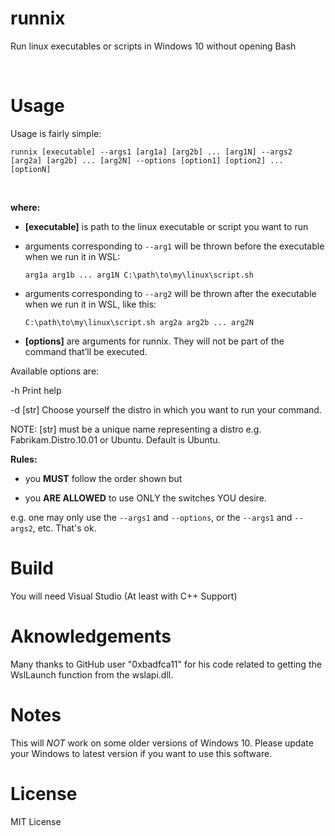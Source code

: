runnix
======

Run linux executables or scripts in Windows 10 without opening Bash

 

Usage
=====

Usage is fairly simple:

`runnix [executable] --args1 [arg1a] [arg2b] ... [arg1N] --args2 [arg2a] [arg2b]
... [arg2N] --options [option1] [option2] ... [optionN]`

 

**where:**

-   **[executable]** is path to the linux executable or script you want to run

-   arguments corresponding to `--arg1` will be thrown before the executable
    when we run it in WSL:

    `arg1a arg1b ... arg1N C:\path\to\my\linux\script.sh`

-   arguments corresponding to `--arg2` will be thrown after the executable when
    we run it in WSL, like this:

    `C:\path\to\my\linux\script.sh arg2a arg2b ... arg2N`

-   **[options]** are arguments for runnix. They will not be part of the command
    that’ll be executed.

Available options are:

\-h Print help

\-d [str] Choose yourself the distro in which you want to run your command.

NOTE: [str] must be a unique name representing a distro e.g.
Fabrikam.Distro.10.01 or Ubuntu. Default is Ubuntu.

**Rules:**

-   you **MUST** follow the order shown but

-   you **ARE ALLOWED** to use ONLY the switches YOU desire.

e.g. one may only use the `--args1` and `--options`, or the `--args1` and
`--args2`, etc. That's ok.

Build
=====

You will need Visual Studio (At least with C++ Support)

Aknowledgements
===============

Many thanks to GitHub user "0xbadfca11" for his code related to getting the
WslLaunch function from the wslapi.dll.

Notes
=====

This will *NOT* work on some older versions of Windows 10. Please update your
Windows to latest version if you want to use this software.

License
=======

MIT License
